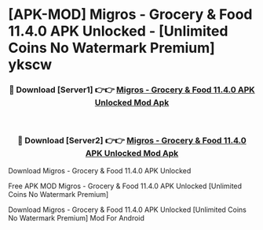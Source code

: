 # [APK-MOD] Migros - Grocery & Food 11.4.0 APK Unlocked - [Unlimited Coins No Watermark Premium] ykscw



<div align="center">
<h3>🔴 Download [Server1] 👉👉 <a href="https://momento.my/?title=Migros_-_Grocery_&_Food_11.4.0_APK_Unlocked">Migros - Grocery & Food 11.4.0 APK Unlocked Mod Apk</a></h3><br>

<h3>🔴 Download [Server2] 👉👉 <a href="https://momento.my/?title=Migros_-_Grocery_&_Food_11.4.0_APK_Unlocked">Migros - Grocery & Food 11.4.0 APK Unlocked Mod Apk</a></h3>
</div>



Download Migros - Grocery & Food 11.4.0 APK Unlocked 

Free APK MOD Migros - Grocery & Food 11.4.0 APK Unlocked [Unlimited Coins No Watermark Premium]

Download Migros - Grocery & Food 11.4.0 APK Unlocked [Unlimited Coins No Watermark Premium] Mod For Android
